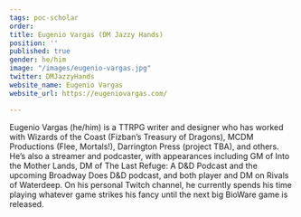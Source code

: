 ```yaml
---
tags: poc-scholar
order: 
title: Eugenio Vargas (DM Jazzy Hands)
position: ''
published: true
gender: he/him
image: "/images/eugenio-vargas.jpg"
twitter: DMJazzyHands
website_name: Eugenio Vargas
website_url: https://eugeniovargas.com/

---
```

Eugenio Vargas (he/him) is a TTRPG writer and designer who has worked with Wizards of the Coast (Fizban’s Treasury of Dragons), MCDM Productions (Flee, Mortals!), Darrington Press (project TBA), and others. He’s also a streamer and podcaster, with appearances including GM of Into the Mother Lands, DM of The Last Refuge: A D&D Podcast and the upcoming Broadway Does D&D podcast, and both player and DM on Rivals of Waterdeep. On his personal Twitch channel, he currently spends his time playing whatever game strikes his fancy until the next big BioWare game is released.